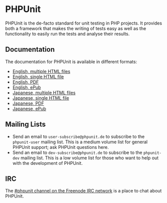 PHPUnit
=======

PHPUnit is the de-facto standard for unit testing in PHP projects. It provides both a framework that makes the writing of tests easy as well as the functionality to easily run the tests and analyse their results.

Documentation
-------------

The documentation for PHPUnit is available in different formats:

* [English, multiple HTML files](http://www.phpunit.de/manual/3.5/en/index.html)
* [English, single HTML file](http://www.phpunit.de/manual/3.5/en/phpunit-book.html)
* [English, PDF](http://www.phpunit.de/manual/3.5/en/phpunit-book.pdf)
* [English, ePub](http://www.phpunit.de/manual/3.5/en/phpunit-book.epub)
* [Japanese, multiple HTML files](http://www.phpunit.de/manual/3.5/ja/index.html)
* [Japanese, single HTML file](http://www.phpunit.de/manual/3.5/ja/phpunit-book.html)
* [Japanese, PDF](http://www.phpunit.de/manual/3.5/ja/phpunit-book.pdf)
* [Japanese, ePub](http://www.phpunit.de/manual/3.5/ja/phpunit-book.epub)

Mailing Lists
-------------

* Send an email to `user-subscribe@phpunit.de` to subscribe to the `phpunit-user` mailing list. This is a medium volume list for general PHPUnit support; ask PHPUnit questions here.
* Send an email to `dev-subscribe@phpunit.de` to subscribe to the `phpunit-dev` mailing list. This is a low volume list for those who want to help out with the development of PHPUnit.

IRC
---

The [#phpunit channel on the Freenode IRC network](irc://freenode.net/phpunit) is a place to chat about PHPUnit.
